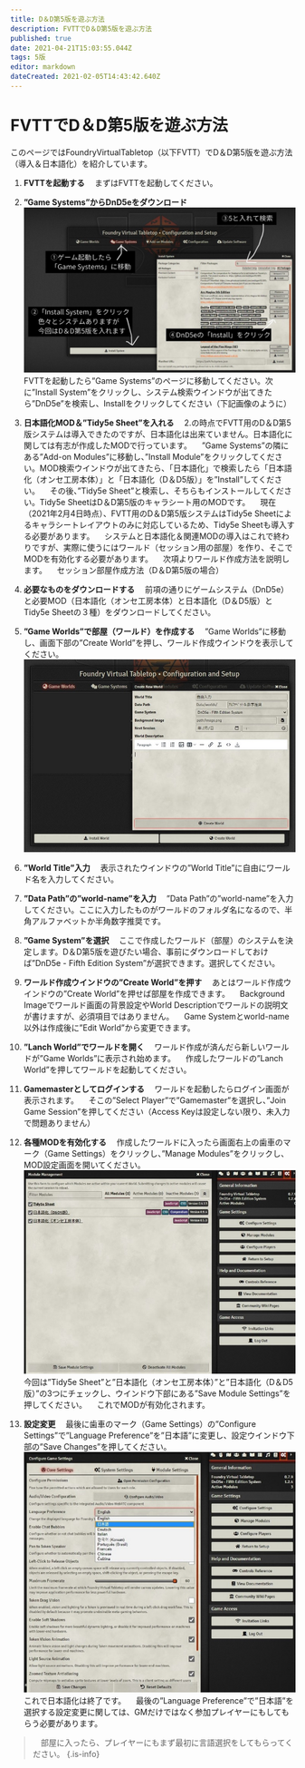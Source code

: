 ```yaml
---
title: D＆D第5版を遊ぶ方法
description: FVTTでD＆D第5版を遊ぶ方法
published: true
date: 2021-04-21T15:03:55.044Z
tags: 5版
editor: markdown
dateCreated: 2021-02-05T14:43:42.640Z
---
```


# FVTTでD＆D第5版を遊ぶ方法
このページではFoundryVirtualTabletop（以下FVTT）でD＆D第5版を遊ぶ方法（導入＆日本語化）を紹介しています。
1. **FVTTを起動する**
　まずはFVTTを起動してください。
2. **”Game Systems”からDnD5eをダウンロード**
![dnd5eをダウンロード.jpg](/images/japanese-community/dnd5eをダウンロード.jpg)
　FVTTを起動したら”Game Systems”のページに移動してください。次に”Install System”をクリックし、システム検索ウインドウが出てきたら”DnD5e”を検索し、Installをクリックしてください（下記画像のように）
 
3. **日本語化MOD＆”Tidy5e Sheet”を入れる**
　2.の時点でFVTT用のD＆D第5版システムは導入できたのですが、日本語化は出来ていません。日本語化に関しては有志が作成したMODで行っています。
　”Game Systems”の隣にある”Add-on Modules”に移動し、”Install Module”をクリックしてください。MOD検索ウインドウが出てきたら、「日本語化」で検索したら「日本語化（オンセ工房本体）」と「日本語化（D＆D5版）」を”Install”してください。
　その後、”Tidy5e Sheet”と検索し、そちらもインストールしてください。Tidy5e SheetはD＆D第5版のキャラシート用のMODです。
　現在（2021年2月4日時点）、FVTT用のD＆D第5版システムはTidy5e Sheetによるキャラシートレイアウトのみに対応しているため、Tidy5e Sheetも導入する必要があります。
　システムと日本語化＆関連MODの導入はこれで終わりですが、実際に使うにはワールド（セッション用の部屋）を作り、そこでMODを有効化する必要があります。
　次項よりワールド作成方法を説明します。
　セッション部屋作成方法（D＆D第5版の場合）
 
1. **必要なものをダウンロードする**
　前項の通りにゲームシステム（DnD5e）と必要MOD（日本語化（オンセ工房本体）と日本語化（D＆D5版）とTidy5e Sheetの３種）をダウンロードしてください。
2. **”Game Worlds”で部屋（ワールド）を作成する**
　”Game Worlds”に移動し、画面下部の”Create World”を押し、ワールド作成ウインドウを表示してください。
![ワールドを作成.jpg](/images/japanese-community/ワールドを作成.jpg)
3. **”World Title”入力**
　表示されたウインドウの”World Title”に自由にワールド名を入力してください。
4. **”Data Path”の”world-name”を入力**
　”Data Path”の”world-name”を入力してください。ここに入力したものがワールドのフォルダ名になるので、半角アルファベットか半角数字推奨です。
5. **”Game System”を選択**
　ここで作成したワールド（部屋）のシステムを決定します。D＆D第5版を遊びたい場合、事前にダウンロードしておけば”DnD5e - Fifth Edition System”が選択できます。選択してください。
6. **ワールド作成ウインドウの”Create World”を押す**
　あとはワールド作成ウインドウの”Create World”を押せば部屋を作成できます。
　Background Imageでワールド画面の背景設定やWorld Descriptionでワールドの説明文が書けますが、必須項目ではありません。
　Game Systemとworld-name以外は作成後に”Edit World”から変更できます。
7. **”Lanch World”でワールドを開く**
　ワールド作成が済んだら新しいワールドが”Game Worlds”に表示され始めます。
　作成したワールドの”Lanch World”を押してワールドを起動してください。
8. **Gamemasterとしてログインする**
　ワールドを起動したらログイン画面が表示されます。
　そこの”Select Player”で”Gamemaster”を選択し、”Join Game Session”を押してください（Access Keyは設定しない限り、未入力で問題ありません）
9. **各種MODを有効化する**
　作成したワールドに入ったら画面右上の歯車のマーク（Game Settings）をクリックし、”Manage Modules”をクリックし、MOD設定画面を開いてください。
 ![modを有効化.jpg](/images/japanese-community/modを有効化.jpg)
　今回は”Tidy5e Sheet”と”日本語化（オンセ工房本体）”と”日本語化（D＆D5版）”の3つにチェックし、ウインドウ下部にある”Save Module Settings”を押してください。
　これでMODが有効化されます。
10. **設定変更**
　最後に歯車のマーク（Game Settings）の”Configure Settings”で”Language Preference”を”日本語”に変更し、設定ウインドウ下部の”Save Changes”を押してください。
 ![設定変更.jpg](/images/japanese-community/設定変更.jpg)
　これで日本語化は終了です。
　最後の”Language Preference”で”日本語”を選択する設定変更に関しては、GMだけではなく参加プレイヤーにもしてもらう必要があります。
> 　部屋に入ったら、プレイヤーにもまず最初に言語選択をしてもらってください。
{.is-info}









